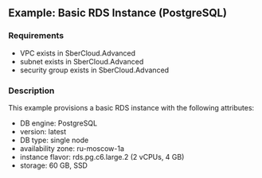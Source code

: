 ## Example: Basic RDS Instance (PostgreSQL)

### Requirements

- VPC exists in SberCloud.Advanced
- subnet exists in SberCloud.Advanced
- security group exists in SberCloud.Advanced

### Description

This example provisions a basic RDS instance with the following attributes:
- DB engine: PostgreSQL
- version: latest
- DB type: single node
- availability zone: ru-moscow-1a
- instance flavor: rds.pg.c6.large.2 (2 vCPUs, 4 GB)
- storage: 60 GB, SSD


